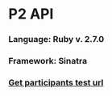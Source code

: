 # P2 API
### Language: Ruby v. 2.7.0
### Framework: Sinatra
### [Get participants test url](https://codename-api-impossible.herokuapp.com/participants)
